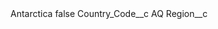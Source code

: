 <?xml version="1.0" encoding="UTF-8"?>
<CustomMetadata xmlns="http://soap.sforce.com/2006/04/metadata" xmlns:xsi="http://www.w3.org/2001/XMLSchema-instance" xmlns:xsd="http://www.w3.org/2001/XMLSchema">
    <label>Antarctica</label>
    <protected>false</protected>
    <values>
        <field>Country_Code__c</field>
        <value xsi:type="xsd:string">AQ</value>
    </values>
    <values>
        <field>Region__c</field>
        <value xsi:nil="true"/>
    </values>
</CustomMetadata>
